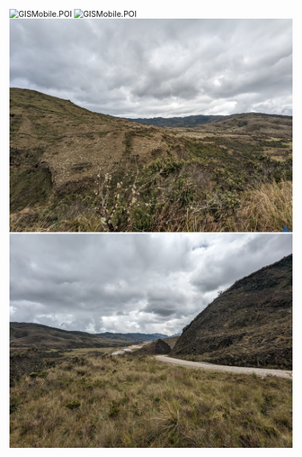 ![GISMobile.POI](PXL_20230503_174747256.jpg)
![GISMobile.POI](PXL_20230503_174751371.jpg)
![GISMobile.POI](PXL_20230503_174827257.jpg)
![GISMobile.POI](PXL_20230503_174837491.jpg)
